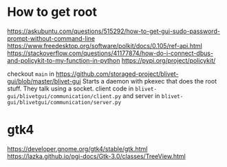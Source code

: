 # How to get root
https://askubuntu.com/questions/515292/how-to-get-gui-sudo-password-prompt-without-command-line
https://www.freedesktop.org/software/polkit/docs/0.105/ref-api.html
https://stackoverflow.com/questions/41177874/how-do-i-connect-dbus-and-policykit-to-my-function-in-python
https://pypi.org/project/policykit/

checkout `main` in https://github.com/storaged-project/blivet-gui/blob/master/blivet-gui
Starts a daemon with pkexec that does the root stuff. They talk using a socket.
client code in `blivet-gui/blivetgui/communication/client.py` and server in `blivet-gui/blivetgui/communication/server.py`

# gtk4
https://developer.gnome.org/gtk4/stable/gtk.html
https://lazka.github.io/pgi-docs/Gtk-3.0/classes/TreeView.html

